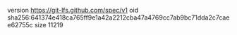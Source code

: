 version https://git-lfs.github.com/spec/v1
oid sha256:641374e418ca765ff9e1a42a2212cba47a4769cc7ab9bc71dda2c7caee62755c
size 11219
